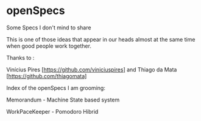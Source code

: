 openSpecs
=========

Some Specs I don't mind to share

This is one of those ideas that appear in our heads almost at the same time when good people work together.

Thanks to :

Vinícius Pires [https://github.com/viniciuspires] and 
Thiago da Mata [https://github.com/thiagomata]


Index of the openSpecs I am grooming:

Memorandum - Machine State based system

WorkPaceKeeper - Pomodoro Hibrid
